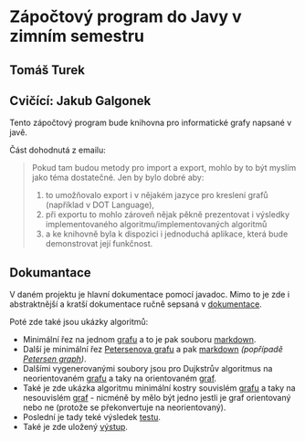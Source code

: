 # Zápočtový program do Javy v zimním semestru

## Tomáš Turek

## Cvičící: Jakub Galgonek

Tento zápočtový program bude knihovna pro informatické grafy napsané v javě.

Část dohodnutá z emailu:

> Pokud tam budou metody pro import a export, mohlo by to být myslím jako téma dostatečné. Jen by bylo dobré aby:
> 1) to umožňovalo export i v nějakém jazyce pro kreslení grafů (například v DOT Language),
> 2) při exportu to mohlo zároveň nějak pěkně prezentovat i výsledky implementovaného algoritmu/implementovaných algoritmů
> 3) a ke knihovně byla k dispozici i jednoduchá aplikace, která bude demonstrovat její funkčnost.

## Dokumantace

V daném projektu je hlavní dokumentace pomocí javadoc. Mimo to je zde i abstraktnější a kratší dokumentace ručně sepsaná v [dokumentace](project/src/dokumentace.md).

Poté zde také jsou ukázky algoritmů:

- Minimální řez na jednom [grafu](project/src/testing/import/import) a to je pak souboru [markdown](project/src/testing/showcase/minCut.md).
- Další je minimální řez [Petersenova grafu](project/src/testing/import/petersen) a pak [markdown](project/src/testing/showcase/minCutPetersen.md) *(popřípadě [Petersen graph](https://en.wikipedia.org/wiki/Petersen_graph))*.
- Dalšími vygenerovanými soubory jsou pro Dujkstrův algoritmus na neorientovaném [grafu](project/src/testing/showcase/dijkstra.md) a taky na orientovaném [graf](project/src/testing/showcase/didijkstra.md).
- Také je zde ukázka algoritmu minimální kostry souvislém [grafu](project/src/testing/showcase/mst.md) a taky na nesouvislém [graf](project/src/testing/showcase/sepmst.md) - nicméně by mělo být jedno jestli je graf orientovaný nebo ne (protože se překonvertuje na neorientovaný).
- Poslední je tady teké výsledek [testu](project/src/testing/hardTest.md).
- Také je zde uložený [výstup](project/src/testing/OUTPUT).
